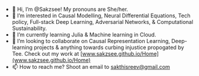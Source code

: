 - 👋 Hi, I’m @Sakzsee! My pronouns are She/her.
- 👀 I’m interested in Causal Modelling, Neural Differential Equations, Tech policy, Full-stack Deep Learning, Adversarial Networks, & Computational Sustainability. 
- 🌱 I’m currently learning Julia & Machine learning in Cloud.
- 💞️ I’m looking to collaborate on Causal Representation Learning, Deep-learning projects & anything towards curbing injustice propogated by Tee. Check out my work at [www.sakzsee.github.io/Home](www.sakzsee.github.io/Home)
- 📫 How to reach me? Shoot an email to sakthisreev@gmail.com

<!---
Sakzsee/Sakzsee is a ✨ special ✨ repository because its `README.md` (this file) appears on your GitHub profile.
You can click the Preview link to take a look at your changes.
--->
